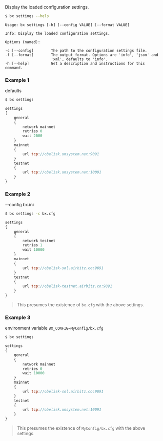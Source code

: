 Display the loaded configuration settings.  
```sh
$ bx settings --help
```
```
Usage: bx settings [-h] [--config VALUE] [--format VALUE]                

Info: Display the loaded configuration settings.                         

Options (named):

-c [--config]        The path to the configuration settings file.        
-f [--format]        The output format. Options are 'info', 'json' and   
                     'xml', defaults to 'info'.                          
-h [--help]          Get a description and instructions for this command.
```
### Example 1
defaults
```sh
$ bx settings
```
```js
settings
{
    general
    {
        network mainnet
        retries 0
        wait 2000
    }
    mainnet
    {
        url tcp://obelisk.unsystem.net:9091
    }
    testnet
    {
        url tcp://obelisk.unsystem.net:10091
    }
}
```
### Example 2
--config bx.ini
```sh
$ bx settings -c bx.cfg
```
```js
settings
{
    general
    {
        network testnet
        retries 1
        wait 10000
    }
    mainnet
    {
        url tcp://obelisk-sol.airbitz.co:9091
    }
    testnet
    {
        url tcp://obelisk-testnet.airbitz.co:9091
    }
}
```

> This presumes the existence of `bx.cfg` with the above settings.

### Example 3
environment variable `BX_CONFIG=MyConfig/bx.cfg`
```sh
$ bx settings
```
```js
settings
{
    general
    {
        network mainnet
        retries 0
        wait 10000
    }
    mainnet
    {
        url tcp://obelisk-sol.airbitz.co:9091
    }
    testnet
    {
        url tcp://obelisk.unsystem.net:10091
    }
}
```

> This presumes the existence of `MyConfig/bx.cfg` with the above settings.